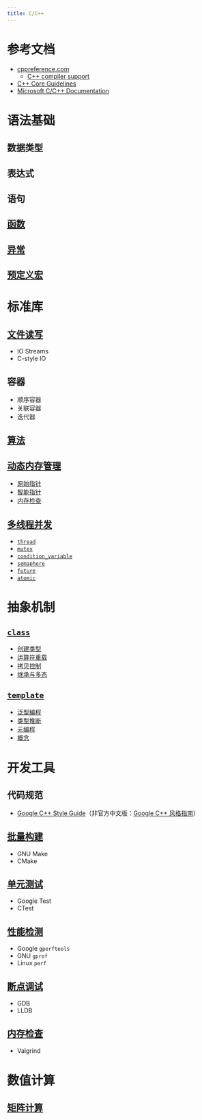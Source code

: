 ```yaml
---
title: C/C++
---
```


# 参考文档

- [cppreference.com](https://en.cppreference.com/w/cpp)
  - [C++ compiler support](https://en.cppreference.com/w/cpp/compiler_support)
- [C++ Core Guidelines](https://isocpp.github.io/CppCoreGuidelines/CppCoreGuidelines)
- [Microsoft C/C++ Documentation](https://docs.microsoft.com/en-us/cpp/cpp/?view=msvc-170)

# 语法基础

## 数据类型

## 表达式

## 语句

## [函数](./cpp/function.md)

## [异常](./cpp/exception.md)

## [预定义宏](./cpp/macro.md)

# 标准库

## [文件读写](./cpp/io.md)

- IO Streams
- C-style IO

## 容器

- 顺序容器
- 关联容器
- 迭代器

## [算法](./cpp/algorithm.md)

## [动态内存管理](./cpp/memory.md)

- [原始指针](./cpp/memory/raw_pointers.md)
- [智能指针](./cpp/memory/smart_pointers.md)
- [内存检查](./cpp/memory/check.md)

## [多线程并发](./cpp/concurrency.md)

- [`thread`](./cpp/concurrency.md#thread)
- [`mutex`](./cpp/concurrency.md#mutex)
- [`condition_variable`](./cpp/concurrency.md#cond_var)
- [`semaphore`](./cpp/concurrency.md#semaphore)
- [`future`](./cpp/concurrency.md#future)
- [`atomic`](./cpp/concurrency.md#atomic)

# 抽象机制

## [`class`](https://en.cppreference.com/w/cpp/language/classes)

- [创建类型](./cpp/class/class.md)
- [运算符重载](./cpp/class/operator.md)
- [拷贝控制](./cpp/class/copy_control.md)
- [继承与多态](./cpp/class/inheritance.md)

## [`template`](https://en.cppreference.com/w/cpp/language/templates)

- [泛型编程](./cpp/template/generic.md)
- [类型推断](./cpp/template/type_deduction.md)
- [元编程](./cpp/template/metaprogramming.md)
- [概念](./cpp/template/concept.md)

# 开发工具

## 代码规范
- [Google C++ Style Guide](https://google.github.io/styleguide/cppguide.html)（非官方中文版：[Google C++ 风格指南](https://zh-google-styleguide.readthedocs.io/en/latest/google-cpp-styleguide/contents/)）

## [批量构建](./cpp/make.md)

- GNU Make
- CMake

## [单元测试](./cpp/unittest.md)

- Google Test
- CTest

## [性能检测](./cpp/profile.md)

- Google `gperftools`
- GNU `gprof`
- Linux `perf`

## [断点调试](./cpp/debug.md)

- GDB
- LLDB

## [内存检查](./cpp/memory/check.md)

- Valgrind

# 数值计算

## [矩阵计算](./cpp/matrix.md)
